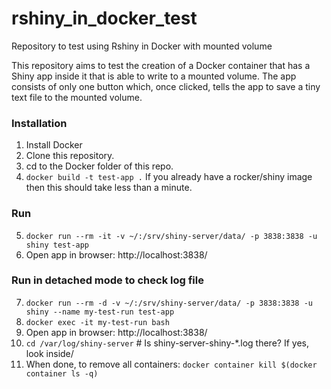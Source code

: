 # rshiny_in_docker_test
Repository to test using Rshiny in Docker with mounted volume

This repository aims to test the creation of a Docker container that has a Shiny app inside it that is able to write to a mounted volume. The app consists of only one button which, once clicked, tells the app to save a tiny text file to the mounted volume.

### Installation

1. Install Docker
2. Clone this repository.
3. cd to the Docker folder of this repo.
4. `docker build -t test-app .` If you already have a rocker/shiny image then this should take less than a minute.

### Run

5. `docker run --rm -it -v ~/:/srv/shiny-server/data/ -p 3838:3838 -u shiny test-app`
6. Open app in browser: http://localhost:3838/

### Run in detached mode to check log file

7. `docker run --rm -d -v ~/:/srv/shiny-server/data/ -p 3838:3838 -u shiny --name my-test-run test-app`
8. `docker exec -it my-test-run bash`
9. Open app in browser: http://localhost:3838/
10. `cd /var/log/shiny-server` # Is shiny-server-shiny-*.log there? If yes, look inside/
11. When done, to remove all containers: `docker container kill $(docker container ls -q)`
